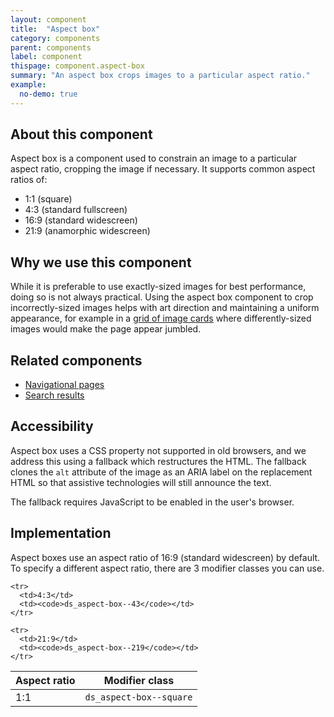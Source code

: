 ```yaml
---
layout: component
title:  "Aspect box"
category: components
parent: components
label: component
thispage: component.aspect-box
summary: "An aspect box crops images to a particular aspect ratio."
example:
  no-demo: true
---
```


## About this component

Aspect box is a component used to constrain an image to a particular aspect ratio, cropping the image if necessary. It supports common aspect ratios of:
* 1:1 (square)
* 4:3 (standard fullscreen)
* 16:9 (standard widescreen)
* 21:9 (anamorphic widescreen)

## Why we use this component

While it is preferable to use exactly-sized images for best performance, doing so is not always practical. Using the aspect box component to crop incorrectly-sized images helps with art direction and maintaining a uniform appearance, for example in a [grid of image cards](/patterns/navigational-pages/#image-card-navigation) where differently-sized images would make the page appear jumbled.

## Related components

* [Navigational pages](/patterns/navigational-pages)
* [Search results](/patterns/search-results/)

## Accessibility

Aspect box uses a CSS property not supported in old browsers, and we address this using a fallback which restructures the HTML. The fallback clones the `alt` attribute of the image as an ARIA label on the replacement HTML so that assistive technologies will still announce the text.

The fallback requires JavaScript to be enabled in the user's browser.

## Implementation

Aspect boxes use an aspect ratio of 16:9 (standard widescreen) by default. To specify a different aspect ratio, there are 3 modifier classes you can use.

<table class="ds_table">
  <thead>
    <tr>
      <th>Aspect ratio</th>
      <th>Modifier class</th>
    </tr>
  </thead>
  <tbody>
    <tr>
      <td>1:1</td>
      <td><code>ds_aspect-box--square</code></td>
    </tr>

    <tr>
      <td>4:3</td>
      <td><code>ds_aspect-box--43</code></td>
    </tr>

    <tr>
      <td>21:9</td>
      <td><code>ds_aspect-box--219</code></td>
    </tr>
  </tbody>
</table>
